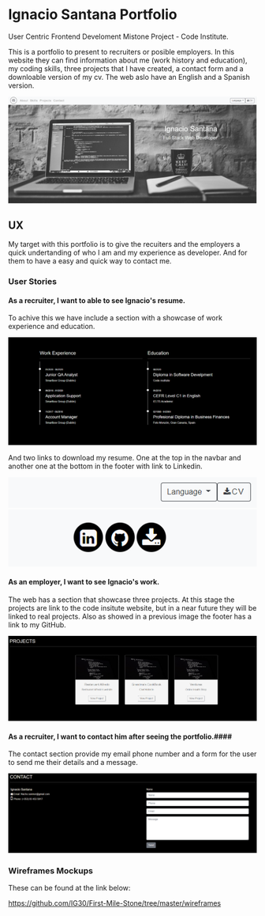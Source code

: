# Ignacio Santana Portfolio #

User Centric Frontend Develoment Mistone Project - Code Institute.

This is a portfolio to present to recruiters or posible employers. In this website they can find information about me (work history and education), my coding skills, three projects
that I have created, a contact form and a downloable version of my cv. The web aslo have an English and a Spanish version.

![landing-img](assets/images/Readme-landing-img.PNG)

## UX ##

My target with this portfolio is to give the recuiters and the employers a quick undertanding of who I am and my experience as developer. 
And for them to have a easy and quick way to contact me. 

### User Stories ###

#### As a recruiter, I want to able to see Ignacio's resume. ####

To achive this we have include a section with a showcase of work experience and education.

![wor_exp_img](assets/images/work_exp.PNG)

And two links to download my resume. One at the top in the navbar and another one at the bottom in the footer with link to Linkedin.

![navbar_cv_img](assets/images/navbar_cv.PNG) <br/>
![footer_icons_img](assets/images/footer_links.PNG)

#### As an employer, I want to see Ignacio's work. ####

The web has a section that showcase three projects. At this stage the projects are link to the code insitute website, but in a near future they will be linked to real projects.
Also as showed in a previous image the footer has a link to my GitHub.

![projects_img](assets/images/projects.PNG)

#### As a recruiter, I want to contact him after seeing the portfolio.####

The contact section provide my email phone number and a form for the user to send me their details and a message.

![contact_img](assets/images/contact.PNG)

### Wireframes Mockups ###

These can be found at the link below:

https://github.com/IG30/First-Mile-Stone/tree/master/wireframes









